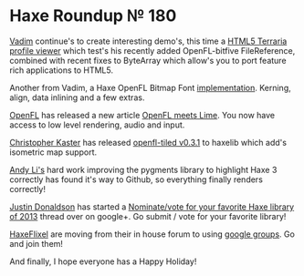 [_template]: ../templates/roundup.html
# Haxe Roundup № 180

[Vadim][link 1] continue's to create interesting demo's, this time a [HTML5 Terraria profile viewer][link 2] which test's his recently added OpenFL-bitfive FileReference, combined with recent fixes to ByteArray which allow's you to port feature rich applications to HTML5.

Another from Vadim, a Haxe OpenFL Bitmap Font [implementation][link 3]. Kerning, align, data inlining and a few extras.

[OpenFL][link 4] has released a new article [OpenFL meets Lime][link 5]. You now have access to low level rendering, audio and input.

[Christopher Kaster][link 6] has released [openfl-tiled v0.3.1][link 7] to haxelib which add's isometric map support.

[Andy Li's][link 8] hard work improving the pygments library to highlight Haxe 3 correctly has found it's way to Github, so everything finally renders correctly!

[Justin Donaldson][link 9] has started a [Nominate/vote for your favorite Haxe library of 2013][link 10] thread over on google+. Go submit / vote for your favorite library!

[HaxeFlixel][link 11] are moving from their in house forum to using [google groups][link 12]. Go and join them!

And finally, I hope everyone has a Happy Holiday!

[link 1]: https://twitter.com/YellowAfterlife "Vadim"
[link 2]: https://twitter.com/YellowAfterlife/status/413486013097738240 "HTML5 Terraria profile viewer"
[link 3]: https://twitter.com/YellowAfterlife/status/411309489552248832 "implementation"
[link 4]: https://twitter.com/Open_FL "OpenFL"
[link 5]: http://www.openfl.org/company/blog/2013/12/19/openfl-meets-lime/ "OpenFL meets Lime"
[link 6]: https://twitter.com/Kasoki "Christopher Kaster"
[link 7]: http://lib.haxe.org/p/openfl-tiled "openfl-tiled v0.3.1"
[link 8]: https://twitter.com/andy_li "Andy Li&#8217;s"
[link 9]: https://twitter.com/omgjjd "Justin Donaldson"
[link 10]: https://plus.google.com/+JustinDonaldson/posts/PnUNgebG78g "Nominate/vote for your favorite Haxe library of 2013"
[link 11]: https://twitter.com/HaxeFlixel "HaxeFlixel"
[link 12]: http://haxeflixel.com/forum/ "google groups"

